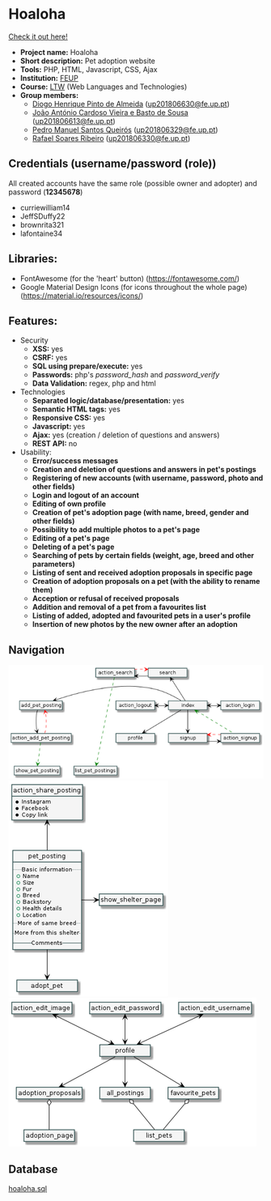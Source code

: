 # Hoaloha

[Check it out here!](https://web.fe.up.pt/~up201806330/ltw-project-g50/)

- **Project name:** Hoaloha
- **Short description:** Pet adoption website
- **Tools:** PHP, HTML, Javascript, CSS, Ajax
- **Institution:** [FEUP](https://sigarra.up.pt/feup/en/web_page.Inicial)
- **Course:** [LTW](https://sigarra.up.pt/feup/en/ucurr_geral.ficha_uc_view?pv_ocorrencia_id=281471) (Web Languages and Technologies)
- **Group members:**
    - [Diogo Henrique Pinto de Almeida](https://github.com/diogohalmeida) ([up201806630@fe.up.pt](mailto:up201806630@fe.up.pt))
    - [João António Cardoso Vieira e Basto de Sousa](https://github.com/JoaoASousa) ([up201806613@fe.up.pt](mailto:up201806613@fe.up.pt))
    - [Pedro Manuel Santos Queirós](https://github.com/pedroqtuga) ([up201806329@fe.up.pt](mailto:up201806329@fe.up.pt))
    - [Rafael Soares Ribeiro](https://github.com/up201806330) ([up201806330@fe.up.pt](mailto:up201806330@fe.up.pt))

## Credentials (username/password (role))
All created accounts have the same role (possible owner and adopter) and password (**12345678**)
 - curriewilliam14
 - JeffSDuffy22
 - brownrita321
 - lafontaine34

## Libraries:
 - FontAwesome (for the 'heart' button) (https://fontawesome.com/)
 - Google Material Design Icons (for icons throughout the whole page) (https://material.io/resources/icons/)

## Features:
 - Security
     - **XSS:** yes
     - **CSRF:** yes
     - **SQL using prepare/execute:** yes
     - **Passwords:** php's *password_hash* and *password_verify*
     - **Data Validation:** regex, php and html
 - Technologies
     - **Separated logic/database/presentation:** yes
     - **Semantic HTML tags:** yes
     - **Responsive CSS:** yes
     - **Javascript:** yes
     - **Ajax:** yes (creation / deletion of questions and answers)
     - **REST API:** no
  - Usability:
     - **Error/success messages** 
     - **Creation and deletion of questions and answers in pet's postings**
     - **Registering of new accounts (with username, password, photo and other fields)**
     - **Login and logout of an account**
     - **Editing of own profile**
     - **Creation of pet's adoption page (with name, breed, gender and other fields)**
     - **Possibility to add multiple photos to a pet's page**
     - **Editing of a pet's page**
     - **Deleting of a pet's page**
     - **Searching of pets by certain fields (weight, age, breed and other parameters)**
     - **Listing of sent and received adoption proposals in specific page**
     - **Creation of adoption proposals on a pet (with the ability to rename them)**
     - **Acception or refusal of received proposals**
     - **Addition and removal of a pet from a favourites list**
     - **Listing of added, adopted and favourited pets in a user's profile**
     - **Insertion of new photos by the new owner after an adoption**
 
## Navigation
![nav](img/uml/navigation.png)
![pet](img/uml/petPosting.png)
![](img/uml/profile.png)

## Database
[hoaloha.sql](database/hoaloha.sql)
